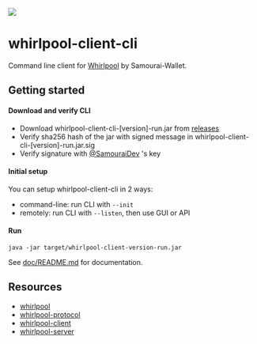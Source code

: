 [![](https://jitpack.io/v/io.samourai.code.whirlpool/whirlpool-client-cli.svg)](https://jitpack.io/#io.samourai.code.whirlpool/whirlpool-client-cli)

# whirlpool-client-cli

Command line client for [Whirlpool](https://code.samourai.io/whirlpool/whirlpool) by Samourai-Wallet.

## Getting started

#### Download and verify CLI
- Download whirlpool-client-cli-\[version\]-run.jar from [releases](https://code.samourai.io/whirlpool/whirlpool-client-cli/-/releases)
- Verify sha256 hash of the jar with signed message in whirlpool-client-cli-\[version\]-run.jar.sig
- Verify signature with [@SamouraiDev](https://github.com/SamouraiDev) 's key

#### Initial setup
You can setup whirlpool-client-cli in 2 ways:
- command-line: run CLI with ```--init```
- remotely: run CLI with ```--listen```, then use GUI or API

#### Run
```
java -jar target/whirlpool-client-version-run.jar
```
See [doc/README.md](doc/README.md) for documentation.


## Resources
 * [whirlpool](https://code.samourai.io/whirlpool/Whirlpool)
 * [whirlpool-protocol](https://code.samourai.io/whirlpool/whirlpool-protocol)
 * [whirlpool-client](https://code.samourai.io/whirlpool/whirlpool-client)
 * [whirlpool-server](https://code.samourai.io/whirlpool/whirlpool-server)


